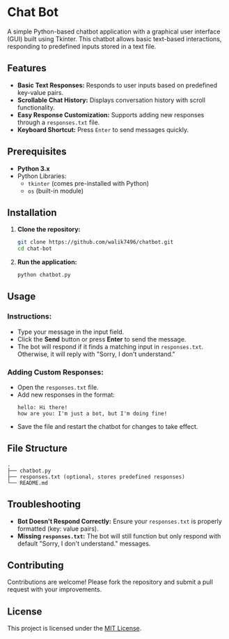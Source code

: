 # Chat Bot

A simple Python-based chatbot application with a graphical user interface (GUI) built using Tkinter. This chatbot allows basic text-based interactions, responding to predefined inputs stored in a text file.

## Features

- **Basic Text Responses:** Responds to user inputs based on predefined key-value pairs.
- **Scrollable Chat History:** Displays conversation history with scroll functionality.
- **Easy Response Customization:** Supports adding new responses through a `responses.txt` file.
- **Keyboard Shortcut:** Press `Enter` to send messages quickly.

## Prerequisites

- **Python 3.x**
- Python Libraries:
  - `tkinter` (comes pre-installed with Python)
  - `os` (built-in module)

## Installation

1. **Clone the repository:**
   ```bash
   git clone https://github.com/walik7496/chatbot.git
   cd chat-bot
   ```

2. **Run the application:**
   ```bash
   python chatbot.py
   ```

## Usage

### Instructions:
- Type your message in the input field.
- Click the **Send** button or press **Enter** to send the message.
- The bot will respond if it finds a matching input in `responses.txt`. Otherwise, it will reply with "Sorry, I don't understand."

### Adding Custom Responses:
- Open the `responses.txt` file.
- Add new responses in the format:
  ```
  hello: Hi there!
  how are you: I'm just a bot, but I'm doing fine!
  ```
- Save the file and restart the chatbot for changes to take effect.

## File Structure

```
.
├── chatbot.py
├── responses.txt (optional, stores predefined responses)
└── README.md
```

## Troubleshooting

- **Bot Doesn't Respond Correctly:** Ensure your `responses.txt` is properly formatted (key: value pairs).
- **Missing `responses.txt`:** The bot will still function but only respond with default "Sorry, I don't understand." messages.

## Contributing

Contributions are welcome! Please fork the repository and submit a pull request with your improvements.

## License

This project is licensed under the [MIT License](LICENSE).

